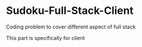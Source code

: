 # Sudoku-Full-Stack-Client
Coding problem to cover different aspect of full stack

This part is specifically for client
